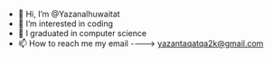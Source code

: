 - 👋 Hi, I’m @Yazanalhuwaitat
- 👀 I’m interested in coding
- 🌱 I graduated in computer science
- 📫 How to reach me my email ----> yazantaqatqa2k@gmail.com
<!---
yazantaqatqa-JDK/yazantaqatqa-JDK is a ✨ special ✨ repository because its `README.md` (this file) appears on your GitHub profile.
You can click the Preview link to take a look at your changes.
--->
